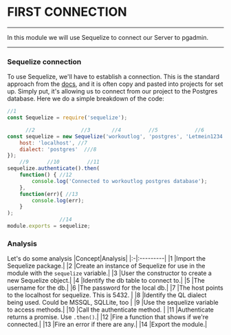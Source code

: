 # FIRST CONNECTION
---
In this module we will use Sequelize to connect our Server to pgadmin.

<hr>


### Sequelize connection
To use Sequelize, we'll have to establish a connection. This is the standard approach from the [docs](http://docs.sequelizejs.com/manual/installation/getting-started.html#test-the-connection), and it is often copy and pasted into projects for set up. Simply put, it's allowing us to connect from our project to the Postgres database. Here we do a simple breakdown of the code:

```js
//1
const Sequelize = require('sequelize');

      //2               //3       //4         //5            //6          
const sequelize = new Sequelize('workoutlog', 'postgres', 'Letmein1234!', {
	host: 'localhost', //7
	dialect: 'postgres'  ///8
});
    //9      //10         //11         
sequelize.authenticate().then(
	function() { //12
		console.log('Connected to workoutlog postgres database');
	},
	function(err){ //13
		console.log(err);
	}
);
                 //14
module.exports = sequelize;
```

### Analysis
Let's do some analysis
|Concept|Analysis|
|:-|:---------|
|1 |Import the Sequelize package.|
|2 |Create an instance of Sequelize for use in the module with the `sequelize` variable.|
|3 |User the constructor to create a new Sequelize object.|
|4 |Identify the db table to connect to.|
|5 |The username for the db.|
|6 |The password for the local db.|
|7 |The host points to the localhost for sequelize. This is 5432. |
|8 |Identify the QL dialect being used. Could be MSSQL, SQLLite, too |
|9 |Use the sequelize variable to access methods.|
|10 |Call the authenticate method. |
|11 |Authenticate returns a promise. Use `.then()`.|
|12 |Fire a function that shows if we're connected.|
|13 |Fire an error if there are any.|
|14 |Export the module.|



